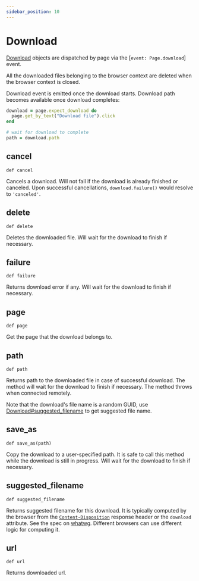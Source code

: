 ```yaml
---
sidebar_position: 10
---
```


# Download


[Download](./download) objects are dispatched by page via the [`event: Page.download`] event.

All the downloaded files belonging to the browser context are deleted when the
browser context is closed.

Download event is emitted once the download starts. Download path becomes available once download completes:

```ruby
download = page.expect_download do
  page.get_by_text("Download file").click
end

# wait for download to complete
path = download.path
```

## cancel

```
def cancel
```


Cancels a download. Will not fail if the download is already finished or canceled.
Upon successful cancellations, `download.failure()` would resolve to `'canceled'`.

## delete

```
def delete
```


Deletes the downloaded file. Will wait for the download to finish if necessary.

## failure

```
def failure
```


Returns download error if any. Will wait for the download to finish if necessary.

## page

```
def page
```


Get the page that the download belongs to.

## path

```
def path
```


Returns path to the downloaded file in case of successful download. The method will
wait for the download to finish if necessary. The method throws when connected remotely.

Note that the download's file name is a random GUID, use [Download#suggested_filename](./download#suggested_filename)
to get suggested file name.

## save_as

```
def save_as(path)
```


Copy the download to a user-specified path. It is safe to call this method while the download
is still in progress. Will wait for the download to finish if necessary.

## suggested_filename

```
def suggested_filename
```


Returns suggested filename for this download. It is typically computed by the browser from the
[`Content-Disposition`](https://developer.mozilla.org/en-US/docs/Web/HTTP/Headers/Content-Disposition) response header
or the `download` attribute. See the spec on [whatwg](https://html.spec.whatwg.org/#downloading-resources). Different
browsers can use different logic for computing it.

## url

```
def url
```


Returns downloaded url.
